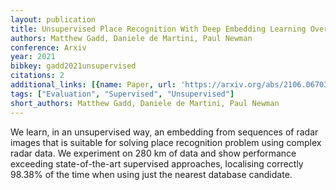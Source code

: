 ```yaml
---
layout: publication
title: Unsupervised Place Recognition With Deep Embedding Learning Over Radar Videos
authors: Matthew Gadd, Daniele de Martini, Paul Newman
conference: Arxiv
year: 2021
bibkey: gadd2021unsupervised
citations: 2
additional_links: [{name: Paper, url: 'https://arxiv.org/abs/2106.06703'}]
tags: ["Evaluation", "Supervised", "Unsupervised"]
short_authors: Matthew Gadd, Daniele de Martini, Paul Newman
---
```

We learn, in an unsupervised way, an embedding from sequences of radar images
that is suitable for solving place recognition problem using complex radar
data. We experiment on 280 km of data and show performance exceeding
state-of-the-art supervised approaches, localising correctly 98.38% of the time
when using just the nearest database candidate.